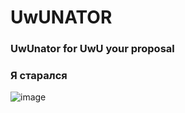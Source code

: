 # UwUNATOR
### UwUnator for UwU your proposal

### Я старался



![image](https://user-images.githubusercontent.com/84383235/200179195-f3b78352-a2dd-49f9-af5f-d3476dd35256.png)
